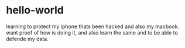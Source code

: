 # hello-world
learning to protect my iphone thats been hacked and also my macbook.
want proof of how is doing it, and also learn the same and to be able to defende my data.
